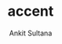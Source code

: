 ---
title: "accent"
github: https://github.com/ankitsultana/accent
demo: http://ankitsultana.com/accent
author: Ankit Sultana
ssg:
  - Jekyll
cms:
  - No Cms
---